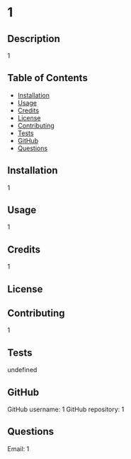 
# 1

## Description
1

## Table of Contents

* [Installation](#installation)
* [Usage](#usage)
* [Credits](#credits)
* [License](#license)
* [Contributing](#contributing)
* [Tests](#tests)
* [GitHub](#github)
* [Questions](#questions)


## Installation
1

## Usage
1

## Credits
1

## License


## Contributing
1

## Tests
undefined

## GitHub
GitHub username: 1
GitHub repository: 1

## Questions
Email: 1
  